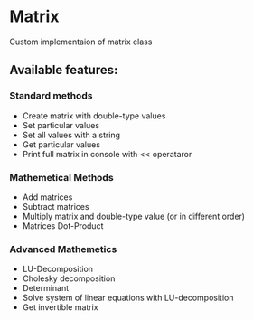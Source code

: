# Matrix
Custom implementaion of matrix class

## Available features:
### Standard methods
  - Create matrix with double-type values
  - Set particular values
  - Set all values with a string
  - Get particular values
  - Print full matrix in console with << operataror
### Mathemetical Methods
  - Add matrices
  - Subtract matrices
  - Multiply matrix and double-type value (or in different order)
  - Matrices Dot-Product
### Advanced Mathemetics
  - LU-Decomposition
  - Cholesky decomposition
  - Determinant
  - Solve system of linear equations with LU-decomposition
  - Get invertible matrix
